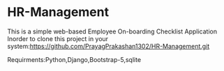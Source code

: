 # HR-Management
This is a simple web-based Employee On-boarding Checklist Application 
Inorder to clone this project in your system:https://github.com/PrayagPrakashan1302/HR-Management.git

Requirments:Python,Django,Bootstrap-5,sqlite